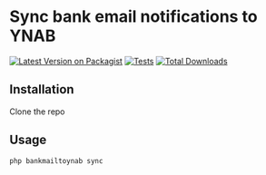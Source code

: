 # Sync bank email notifications to YNAB

[![Latest Version on Packagist](https://img.shields.io/packagist/v/jonathanm10/bank-emails-to-ynab.svg?style=flat-square)](https://packagist.org/packages/jonathanm10/bank-emails-to-ynab)
[![Tests](https://img.shields.io/github/actions/workflow/status/jonathanm10/bank-emails-to-ynab/run-tests.yml?branch=main&label=tests&style=flat-square)](https://github.com/jonathanm10/bank-emails-to-ynab/actions/workflows/run-tests.yml)
[![Total Downloads](https://img.shields.io/packagist/dt/jonathanm10/bank-emails-to-ynab.svg?style=flat-square)](https://packagist.org/packages/jonathanm10/bank-emails-to-ynab)

## Installation

Clone the repo

## Usage

```bash
php bankmailtoynab sync
```
